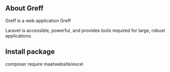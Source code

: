 

## About Greff

Greff is a web application Greff

Laravel is accessible, powerful, and provides tools required for large, robust applications.

## Install package

composer require maatwebsite/excel
